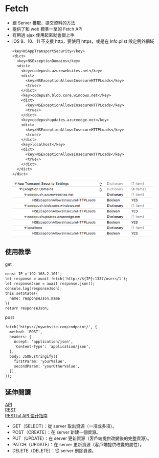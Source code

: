 # Fetch
- 跟 Server 獲取、提交資料的方法
- 提供了和 web 標準一至的 Fetch API
- 有用過 ajax 使用起來就會很上手
- iOS 9、10、11 不支援 http，要使用 https，或是在 Info.plist 設定例外網域
  ```
  <key>NSAppTransportSecurity</key>
  <dict>
    <key>NSExceptionDomains</key>
    <dict>
      <key>codepush.azurewebsites.net</key>
      <dict>
        <key>NSExceptionAllowsInsecureHTTPLoads</key>
        <true/>
      </dict>
      <key>codepush.blob.core.windows.net</key>
      <dict>
        <key>NSExceptionAllowsInsecureHTTPLoads</key>
        <true/>
      </dict>
      <key>codepushupdates.azureedge.net</key>
      <dict>
        <key>NSExceptionAllowsInsecureHTTPLoads</key>
        <true/>
      </dict>
      <key>localhost</key>
      <dict>
        <key>NSExceptionAllowsInsecureHTTPLoads</key>
        <true/>
      </dict>
    </dict>
  </dict>
  ```
  ![](./assets/fetch.png)

## 使用教學

get
```
const IP ='192.168.2.101';
let response = await fetch(`http://${IP}:1337/users/1`);
let responseJson = await response.json();
console.log(responseJson);
this.setState({
  name: responseJson.name
})
return responseJson;
```

post
```
fetch('https://mywebsite.com/endpoint/', {
  method: 'POST',
  headers: {
    Accept: 'application/json',
    'Content-Type': 'application/json',
  },
  body: JSON.stringify({
    firstParam: 'yourValue',
    secondParam: 'yourOtherValue',
  }),
});
```

## 延伸閱讀
[API](https://zh.wikipedia.org/wiki/%E5%BA%94%E7%94%A8%E7%A8%8B%E5%BA%8F%E6%8E%A5%E5%8F%A3)  
[REST](https://zh.wikipedia.org/wiki/REST)  
[RESTful API 设计指南](http://www.ruanyifeng.com/blog/2014/05/restful_api.html)  
- GET（SELECT）：從 server 取出資源（一項或多項）。
- POST（CREATE）：在 server 新建一個資源。
- PUT（UPDATE）：在 server 更新資源（客戶端提供改變後的完整資源）。
- PATCH（UPDATE）：在 server 更新資源（客戶端提供改變的屬性）。
- DELETE（DELETE）：從 server 刪除資源。
